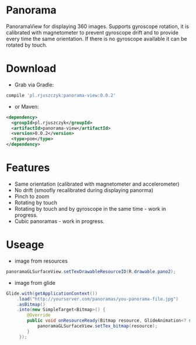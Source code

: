 # Panorama

PanoramaView for displaying 360 images.
Supports gyroscope rotation, it is calibrated with magnetometer to prevent gyroscope drift and to provide every time the same orientation.
If there is no gyroscope available it can be rotated by touch.

# Download

* Grab via Gradle:
```groovy
compile 'pl.rjuszczyk:panorama-view:0.0.2'
```
* or Maven:
```xml
<dependency>
  <groupId>pl.rjuszczyk</groupId>
  <artifactId>panorama-view</artifactId>
  <version>0.0.2</version>
  <type>pom</type>
</dependency>
```

# Features

* Same orientation (calibrated with magnetometer and accelerometer)
* No drift (smoofly recalibrated during displaying panorma)
* Pinch to zoom
* Rotating by touch
* Rotating by touch and by gyroscope in the same time - work in progress.
* Cubic panoramas - work in progress.

# Useage

* image from resources

```java
panoramaGLSurfaceView.setTexDrawableResourceID(R.drawable.pano2);
```

* image from glide

```java
Glide.with(getApplicationContext())
    .load("http://yourserver.com/panoramas/you-panorama-file.jpg")
    .asBitmap()
    .into(new SimpleTarget<Bitmap>() {
        @Override
        public void onResourceReady(Bitmap resource, GlideAnimation<? super Bitmap> glideAnimation) {
            panoramaGLSurfaceView.setTex_bitmap(resource);
        }
     });
```

